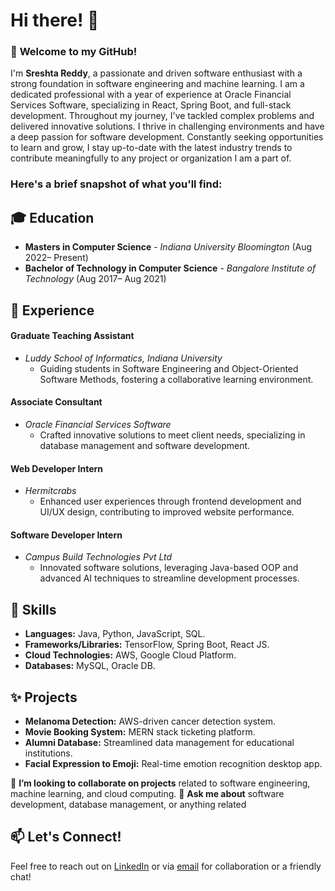 # Hi there! 👋

### 🌟 **Welcome to my GitHub!**
I'm **Sreshta Reddy**, a passionate and driven software enthusiast with a strong foundation in software engineering and machine learning.
I am a dedicated professional with a year of experience at Oracle Financial Services Software, specializing in React, Spring Boot, and full-stack development. Throughout my journey, I've tackled complex problems and delivered innovative solutions. I thrive in challenging environments and have a deep passion for software development. Constantly seeking opportunities to learn and grow, I stay up-to-date with the latest industry trends to contribute meaningfully to any project or organization I am a part of.

### **Here's a brief snapshot of what you'll find:**
## 🎓 **Education**
- **Masters in Computer Science** - *Indiana University Bloomington*                                                                (Aug 2022– Present)
- **Bachelor of Technology in Computer Science** - *Bangalore Institute of Technology*                                              (Aug 2017– Aug 2021)

## 💼 **Experience**
#### Graduate Teaching Assistant
- *Luddy School of Informatics, Indiana University*
  - Guiding students in Software Engineering and Object-Oriented Software Methods, fostering a collaborative learning environment.
#### Associate Consultant
- *Oracle Financial Services Software*
  - Crafted innovative solutions to meet client needs, specializing in database management and software development.
#### Web Developer Intern
- *Hermitcrabs*
  - Enhanced user experiences through frontend development and UI/UX design, contributing to improved website performance.
#### Software Developer Intern
- *Campus Build Technologies Pvt Ltd*
  - Innovated software solutions, leveraging Java-based OOP and advanced AI techniques to streamline development processes.

## 🚀 **Skills**
- **Languages:** Java, Python, JavaScript, SQL.
- **Frameworks/Libraries:** TensorFlow, Spring Boot, React JS.
- **Cloud Technologies:** AWS, Google Cloud Platform.
- **Databases:** MySQL, Oracle DB.

## ✨ **Projects**
- **Melanoma Detection:** AWS-driven cancer detection system.
- **Movie Booking System:** MERN stack ticketing platform.
- **Alumni Database:** Streamlined data management for educational institutions.
- **Facial Expression to Emoji:** Real-time emotion recognition desktop app.

👯 **I’m looking to collaborate on projects** related to software engineering, machine learning, and cloud computing.
💬 **Ask me about** software development, database management, or anything related 

## 📫 **Let's Connect!**
Feel free to reach out on [LinkedIn](linkedin.com/in/sreshtareddy) or via [email](mailto:sreshtareddy001@gmail.com) for collaboration or a friendly chat!

